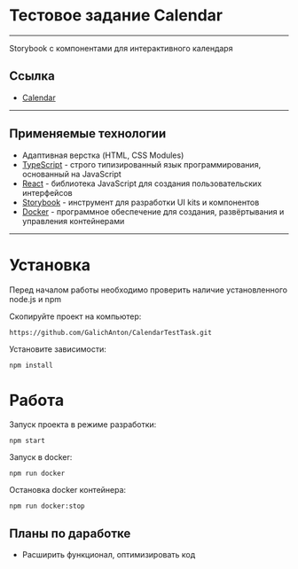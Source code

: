 # Тестовое задание Calendar

---

Storybook с компонентами для интерактивного календаря

## Ссылка
- [Calendar](https://galichanton.github.io/CalendarTestTask/)
---

## Применяемые технологии

- Адаптивная верстка (HTML, CSS Modules)
- [TypeScript](https://www.typescriptlang.org/) - строго типизированный язык программирования, основанный на JavaScript
- [React](https://reactjs.org/) - библиотека JavaScript для создания пользовательских интерфейсов
- [Storybook](https://storybook.js.org/) - инструмент для разработки UI kits и компонентов
- [Docker](https://www.docker.com/) - программное обеспечение для создания, развёртывания и управления контейнерами
---

# Установка #

Перед началом работы необходимо проверить наличие установленного node.js и npm

Скопируйте проект на компьютер:

```
https://github.com/GalichAnton/CalendarTestTask.git
```

Установите зависимости:

```
npm install
```

# Работа #

Запуск проекта в режиме разработки:

```
npm start
```

Запуск в docker:

```
npm run docker
```

Остановка docker контейнера:

```
npm run docker:stop
```

## Планы по даработке

- Расширить функционал, оптимизировать код